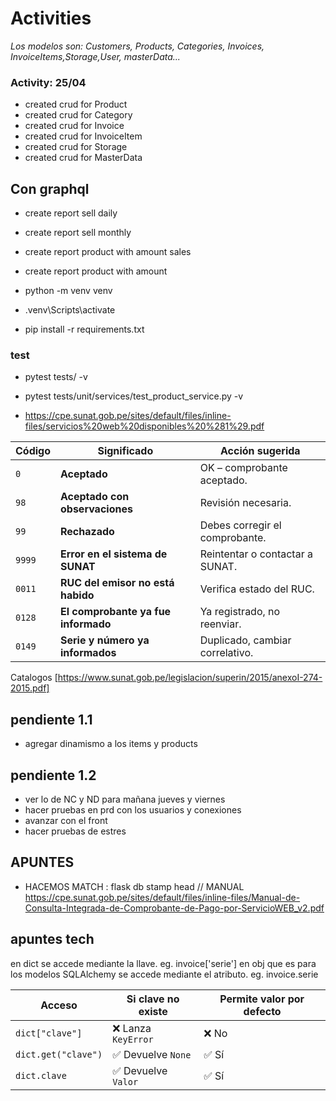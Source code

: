 # Activities

*Los modelos son: Customers, Products, Categories, Invoices, InvoiceItems,Storage,User, masterData...*

### Activity: 25/04
- created crud for Product
- created crud for Category
- created crud for Invoice
- created crud for InvoiceItem
- created crud for Storage
- created crud for MasterData

## Con graphql
- create report sell daily
- create report sell monthly
- create report product with amount sales
- create report product with amount 


- python -m venv venv
- .venv\Scripts\activate
- pip install -r requirements.txt


### test
- pytest tests/ -v
- pytest tests/unit/services/test_product_service.py -v


- https://cpe.sunat.gob.pe/sites/default/files/inline-files/servicios%20web%20disponibles%20%281%29.pdf



| Código | Significado                         | Acción sugerida                 |
| ------ | ----------------------------------- | ------------------------------- |
| `0`    | **Aceptado**                        | OK – comprobante aceptado.      |
| `98`   | **Aceptado con observaciones**      | Revisión necesaria.             |
| `99`   | **Rechazado**                       | Debes corregir el comprobante.  |
| `9999` | **Error en el sistema de SUNAT**    | Reintentar o contactar a SUNAT. |
| `0011` | **RUC del emisor no está habido**   | Verifica estado del RUC.        |
| `0128` | **El comprobante ya fue informado** | Ya registrado, no reenviar.     |
| `0149` | **Serie y número ya informados**    | Duplicado, cambiar correlativo. |



Catalogos [https://www.sunat.gob.pe/legislacion/superin/2015/anexoI-274-2015.pdf]

## pendiente 1.1
- agregar dinamismo a los items y products 

## pendiente 1.2
- ver lo de NC y ND para mañana jueves y viernes
- hacer pruebas en prd con los usuarios y conexiones
- avanzar con el front
- hacer pruebas de estres



## APUNTES
 - HACEMOS MATCH : flask db stamp head
// MANUAL https://cpe.sunat.gob.pe/sites/default/files/inline-files/Manual-de-Consulta-Integrada-de-Comprobante-de-Pago-por-ServicioWEB_v2.pdf


## apuntes tech 
en dict se accede mediante la llave. eg. invoice['serie']
en obj que es para los modelos SQLAlchemy se accede mediante el atributo. eg. invoice.serie

| Acceso              | Si clave no existe   | Permite valor por defecto |
| ------------------- | -------------------- | ------------------------- |
| `dict["clave"]`     | ❌ Lanza `KeyError` | ❌ No                   |
| `dict.get("clave")` | ✅ Devuelve `None`  | ✅ Sí                   |
| `dict.clave`        | ✅ Devuelve `Valor` | ✅ Sí                   |
